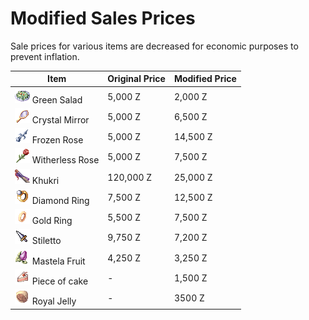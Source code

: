 # Modified Sales Prices


Sale prices for various items are decreased for economic purposes to prevent inflation.

| Item | Original Price | Modified Price |
|------|----------------|----------------|
| ![12065](img/12065.gif) Green Salad | 5,000 Z | 2,000 Z |
| ![747](img/747.gif) Crystal Mirror | 5,000 Z | 6,500 Z |
| ![749](img/749.gif) Frozen Rose | 5,000 Z | 14,500 Z |
| ![748](img/748.gif) Witherless Rose | 5,000 Z | 7,500 Z |
| ![13006](img/13006.gif) Khukri | 120,000 Z | 25,000 Z |
| ![2613](img/2613.png) Diamond Ring | 7,500 Z | 12,500 Z |
| ![2610](img/2610.png) Gold Ring | 5,500 Z | 7,500 Z |
| ![1216](img/1216.png) Stiletto | 9,750 Z | 7,200 Z |
| ![522](img/522.png) Mastela Fruit | 4,250 Z | 3,250 Z |
| ![539](img/539.png) Piece of cake | - | 1,500 Z |
| ![526](img/526.png) Royal Jelly | - | 3500 Z |
